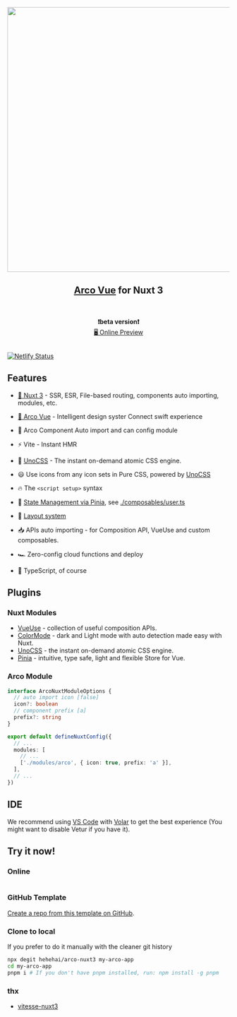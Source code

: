 <p align="center">
<img src="https://user-images.githubusercontent.com/12692552/170270739-04cc139d-6379-4241-b55e-9063633429cd.png" width="600"/>
</p>

<h2 align="center">
<a href="https://arco.design">Arco Vue</a> for Nuxt 3
</h2><br>



<p align="center">
<strong>❗️beta version❗️</strong>
<br>
<a href="https://arco-nuxt3.netlify.app/">🖥 Online Preview</a>
<br><br>
<a href="https://stackblitz.com/github/hehehai/arco-nuxt3"><img src="https://developer.stackblitz.com/img/open_in_stackblitz.svg" alt=""></a>
</p>

[![Netlify Status](https://api.netlify.com/api/v1/badges/5d60cb09-4ab1-4e87-9fc2-20e6a604eaa7/deploy-status)](https://app.netlify.com/sites/arco-nuxt3/deploys)
## Features

- [💚 Nuxt 3](https://v3.nuxtjs.org) - SSR, ESR, File-based routing, components auto importing, modules, etc.

- [🥰 Arco Vue](https://arco.design) - Intelligent design syster Connect swift experience

- 🐝 Arco Component Auto import and can config module

- ⚡️ Vite - Instant HMR

- 🎨 [UnoCSS](https://github.com/antfu/unocss) - The instant on-demand atomic CSS engine.

- 😃 Use icons from any icon sets in Pure CSS, powered by [UnoCSS](https://github.com/antfu/unocss)

- 🔥 The `<script setup>` syntax

- 🍍 [State Management via Pinia](https://pinia.esm.dev), see [./composables/user.ts](./composables/user.ts)

- 📑 [Layout system](./layouts)

- 📥 APIs auto importing - for Composition API, VueUse and custom composables.

- 🏎 Zero-config cloud functions and deploy

- 🦾 TypeScript, of course

## Plugins

### Nuxt Modules

- [VueUse](https://github.com/vueuse/vueuse) - collection of useful composition APIs.
- [ColorMode](https://github.com/nuxt-community/color-mode-module) - dark and Light mode with auto detection made easy with Nuxt.
- [UnoCSS](https://github.com/antfu/unocss) - the instant on-demand atomic CSS engine.
- [Pinia](https://pinia.esm.dev/) - intuitive, type safe, light and flexible Store for Vue.

### Arco Module

```ts
interface ArcoNuxtModuleOptions {
  // auto import icon [false]
  icon?: boolean
  // component prefix [a]
  prefix?: string
}
```

```ts
export default defineNuxtConfig({
  // ...
  modules: [
    // ...
    ['./modules/arco', { icon: true, prefix: 'a' }],
  ],
  // ...
})
```

## IDE

We recommend using [VS Code](https://code.visualstudio.com/) with [Volar](https://github.com/johnsoncodehk/volar) to get the best experience (You might want to disable Vetur if you have it).

## Try it now!

### Online

<a href="https://stackblitz.com/github/heheai/arco-nuxt3"><img src="https://developer.stackblitz.com/img/open_in_stackblitz.svg" alt=""></a>

### GitHub Template

[Create a repo from this template on GitHub](https://github.com/hehehai/arco-nuxt3/generate).

### Clone to local

If you prefer to do it manually with the cleaner git history

```bash
npx degit hehehai/arco-nuxt3 my-arco-app
cd my-arco-app
pnpm i # If you don't have pnpm installed, run: npm install -g pnpm
```

### thx

- [vitesse-nuxt3](https://github.com/antfu/vitesse-nuxt3)
